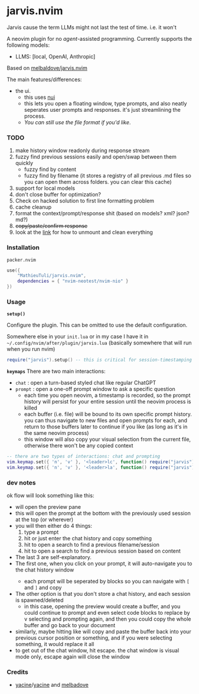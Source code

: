 # jarvis.nvim

Jarvis cause the term LLMs might not last the test of time. i.e. it won't

A neovim plugin for no *agent*-assisted programming. Currently supports the following models:
- LLMS: [local, OpenAI, Anthropic]

Based on [melbaldove/jarvis.nvim](https://github.com/melbaldove/llm.nvim)

The main features/differences:
- the ui. 
    - this uses [nui](https://github.com/MunifTanjim/nui.nvim)
    - this lets you open a floating window, type prompts, and also neatly seperates user prompts and responses. it's just streamlining the process.
    - *You can still use the file format if you'd like*.

### TODO
1. make history window readonly during response stream
1. fuzzy find previous sessions easily and open/swap between them quickly
    - fuzzy find by content
    - fuzzy find by filename (it stores a registry of all previous .md files so you can open them across folders. you can clear this cache)
1. support for local models
1. don't close buffer for optimization?
1. Check on hacked solution to first line formatting problem
1. cache cleanup
1. format the context/prompt/response shit (based on models? xml? json? md?)
1. ~~copy/paste/confirm response~~
1. look at the [link](https://github.com/MunifTanjim/nui.nvim/wiki/nui.layout) for how to unmount and clean everything

### Installation

`packer.nvim`
```lua
use({
    "MathieuTuli/jarvis.nvim",
    dependencies = { "nvim-neotest/nvim-nio" }
})
```

### Usage

**`setup()`**

Configure the plugin. This can be omitted to use the default configuration.

Somewhere else in your `init.lua` or in my case I have it in `~/.config/nvim/after/plugin/jarvis.lua` (basically somewhere that will run when you run nvim)
```lua
require("jarvis").setup() -- this is critical for session-timestamping
```

**`keymaps`**
There are two main interactions:
- `chat` : open a turn-based styled chat like regular ChatGPT
- `prompt` : open a one-off prompt window to ask a specific question
    - each time you open neovim, a timestamp is recorded, so the prompt history will persist for your entire session until the neovim process is killed
    - each buffer (i.e. file) will be bound to its own specific prompt history. you can thus navigate to new files and open prompts for each, and return to those buffers later to continue if you like (as long as it's in the same neovim process)
    - this window will also copy your visual selection from the current file, otherwise there won't be any copied context
```lua
-- there are two types of interactions: chat and prompting
vim.keymap.set({ 'n', 'v' }, '<leader>lc', function() require("jarvis").interact("chat") end, { desc = 'chat with jarvis' })
vim.keymap.set({ 'n', 'v' }, '<leader>la', function() require("jarvis").interact("prompt") end, { desc = 'prompt jarvis' })
```
### dev notes
ok flow will look something like this:
- <c-llm> will open the preview pane
- this will open the prompt at the bottom with the previously used session at the top (or wherever)
- you will then either do 4 things:
    1. type a prompt
    1. hit <c-c> or just <CR> enter the chat history and copy something
    1. hit <c-s> to open a search to find a previous filename/session
    1. hit <c-f> to open a search to find a previous session based on content
- The last 3 are self-explanatory.
- The first one, when you click <CR> on your prompt, it will auto-navigate you to the chat history window
    - each prompt will be seperated by blocks so you can navigate with `[` and `]` and copy
- The other option is that you don't store a chat history, and each session is spawned/deleted
    - in this case, opening the preview would create a buffer, and you could continue to prompt and even select code blocks to replace by v selecting and prompting again, and then you could copy the whole buffer and go back to your document
- similarly, maybe hitting like <ctrl-y> will copy and paste the buffer back into your previous cursor position or something, and if you were selecting something, it would replace it all
- to get out of the chat window, hit escape. the chat window is visual mode only, escape again will close the window

### Credits

- [yacine](https://twitter.com/i/broadcasts/1kvJpvRPjNaKE)/[yacine](https://github.com/yacineMTB/llm.nvim) and [melbadove](https://github.com/melbaldove/llm.nvim)
